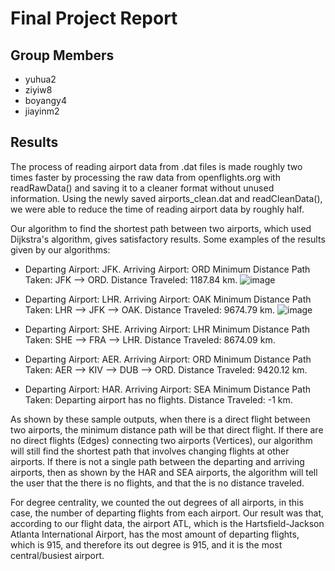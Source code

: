 # Final Project Report
## Group Members
- yuhua2
- ziyiw8
- boyangy4
- jiayinm2

## Results
The process of reading airport data from .dat files is made roughly two times faster by processing the raw data from openflights.org with readRawData() and saving it to a cleaner format without unused information. Using the newly saved airports_clean.dat and readCleanData(), we were able to reduce the time of reading airport data by roughly half.

Our algorithm to find the shortest path between two airports, which used Dijkstra's algorithm, gives satisfactory results. Some examples of the results given by our algorithms:
  - Departing Airport: JFK. Arriving Airport: ORD
  Minimum Distance Path Taken: JFK --> ORD. Distance Traveled: 1187.84 km.
  ![image](https://media.github-dev.cs.illinois.edu/user/11774/files/74867e3e-2f81-4ee8-b62b-da3f4762db89)

  - Departing Airport: LHR. Arriving Airport: OAK
  Minimum Distance Path Taken: LHR --> JFK --> OAK. Distance Traveled: 9674.79 km.
  ![image](https://media.github-dev.cs.illinois.edu/user/11774/files/825d1d4e-4c19-4c3a-ab19-0921a9458ad7)

  - Departing Airport: SHE. Arriving Airport: LHR
  Minimum Distance Path Taken: SHE --> FRA --> LHR. Distance Traveled: 8674.09 km.
  - Departing Airport: AER. Arriving Airport: ORD
  Minimum Distance Path Taken: AER --> KIV --> DUB --> ORD. Distance Traveled: 9420.12 km.
  - Departing Airport: HAR. Arriving Airport: SEA
  Minimum Distance Path Taken: Departing airport has no flights. Distance Traveled: -1 km.
 
As shown by these sample outputs, when there is a direct flight between two airports, the minimum distance path will be that direct flight. If there are no direct flights (Edges) connecting two airports (Vertices), our algorithm will still find the shortest path that involves changing flights at other airports. If there is not a single path between the departing and arriving airports, then as shown by the HAR and SEA airports, the algorithm will tell the user that the there is no flights, and that the is no distance traveled.

For degree centrality, we counted the out degrees of all airports, in this case, the number of departing flights from each airport. Our result was that, according to our flight data, the airport ATL, which is the Hartsfield-Jackson Atlanta International Airport, has the most amount of departing flights, which is 915, and therefore its out degree is 915, and it is the most central/busiest airport.
